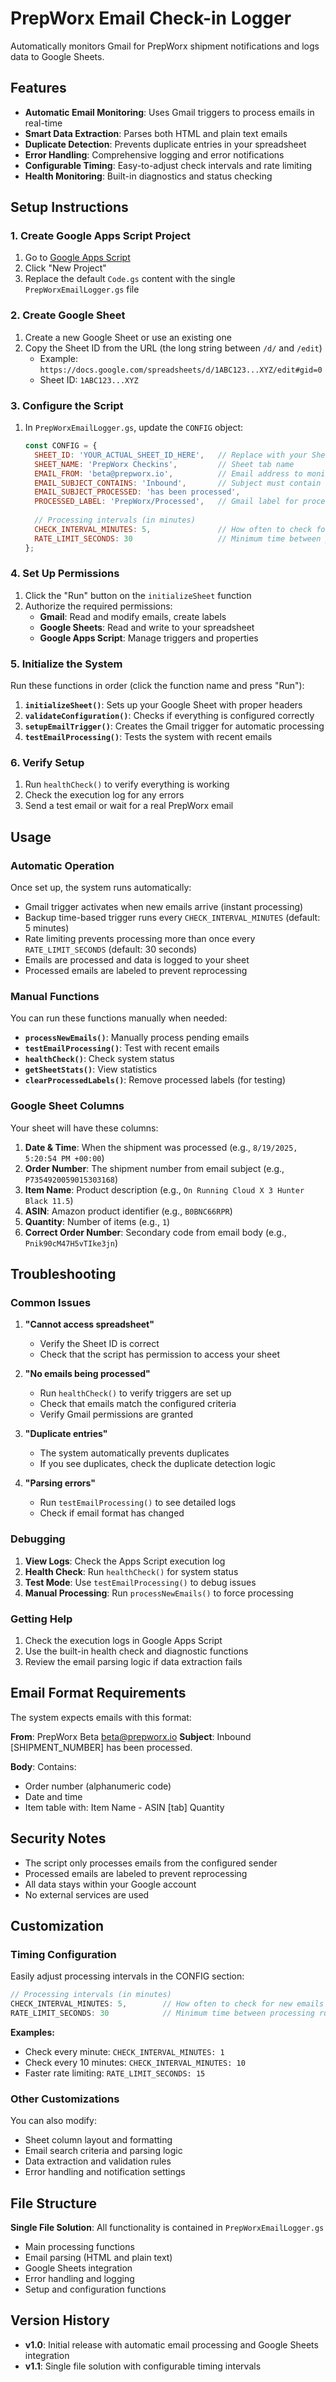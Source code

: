 # PrepWorx Email Check-in Logger

Automatically monitors Gmail for PrepWorx shipment notifications and logs data to Google Sheets.

## Features

- **Automatic Email Monitoring**: Uses Gmail triggers to process emails in real-time
- **Smart Data Extraction**: Parses both HTML and plain text emails
- **Duplicate Detection**: Prevents duplicate entries in your spreadsheet
- **Error Handling**: Comprehensive logging and error notifications
- **Configurable Timing**: Easy-to-adjust check intervals and rate limiting
- **Health Monitoring**: Built-in diagnostics and status checking

## Setup Instructions

### 1. Create Google Apps Script Project

1. Go to [Google Apps Script](https://script.google.com)
2. Click "New Project"
3. Replace the default `Code.gs` content with the single `PrepWorxEmailLogger.gs` file

### 2. Create Google Sheet

1. Create a new Google Sheet or use an existing one
2. Copy the Sheet ID from the URL (the long string between `/d/` and `/edit`)
   - Example: `https://docs.google.com/spreadsheets/d/1ABC123...XYZ/edit#gid=0`
   - Sheet ID: `1ABC123...XYZ`

### 3. Configure the Script

1. In `PrepWorxEmailLogger.gs`, update the `CONFIG` object:
   ```javascript
   const CONFIG = {
     SHEET_ID: 'YOUR_ACTUAL_SHEET_ID_HERE',   // Replace with your Sheet ID
     SHEET_NAME: 'PrepWorx Checkins',         // Sheet tab name
     EMAIL_FROM: 'beta@prepworx.io',          // Email address to monitor
     EMAIL_SUBJECT_CONTAINS: 'Inbound',       // Subject must contain this
     EMAIL_SUBJECT_PROCESSED: 'has been processed',
     PROCESSED_LABEL: 'PrepWorx/Processed',   // Gmail label for processed emails
     
     // Processing intervals (in minutes)
     CHECK_INTERVAL_MINUTES: 5,               // How often to check for new emails
     RATE_LIMIT_SECONDS: 30                   // Minimum time between processing runs
   };
   ```

### 4. Set Up Permissions

1. Click the "Run" button on the `initializeSheet` function
2. Authorize the required permissions:
   - **Gmail**: Read and modify emails, create labels
   - **Google Sheets**: Read and write to your spreadsheet
   - **Google Apps Script**: Manage triggers and properties

### 5. Initialize the System

Run these functions in order (click the function name and press "Run"):

1. **`initializeSheet()`**: Sets up your Google Sheet with proper headers
2. **`validateConfiguration()`**: Checks if everything is configured correctly
3. **`setupEmailTrigger()`**: Creates the Gmail trigger for automatic processing
4. **`testEmailProcessing()`**: Tests the system with recent emails

### 6. Verify Setup

1. Run `healthCheck()` to verify everything is working
2. Check the execution log for any errors
3. Send a test email or wait for a real PrepWorx email

## Usage

### Automatic Operation

Once set up, the system runs automatically:
- Gmail trigger activates when new emails arrive (instant processing)
- Backup time-based trigger runs every `CHECK_INTERVAL_MINUTES` (default: 5 minutes)
- Rate limiting prevents processing more than once every `RATE_LIMIT_SECONDS` (default: 30 seconds)
- Emails are processed and data is logged to your sheet
- Processed emails are labeled to prevent reprocessing

### Manual Functions

You can run these functions manually when needed:

- **`processNewEmails()`**: Manually process pending emails
- **`testEmailProcessing()`**: Test with recent emails
- **`healthCheck()`**: Check system status
- **`getSheetStats()`**: View statistics
- **`clearProcessedLabels()`**: Remove processed labels (for testing)

### Google Sheet Columns

Your sheet will have these columns:
1. **Date & Time**: When the shipment was processed (e.g., `8/19/2025, 5:20:54 PM +00:00`)
2. **Order Number**: The shipment number from email subject (e.g., `P7354920059015303168`)
3. **Item Name**: Product description (e.g., `On Running Cloud X 3 Hunter Black 11.5`)
4. **ASIN**: Amazon product identifier (e.g., `B0BNC66RPR`)
5. **Quantity**: Number of items (e.g., `1`)
6. **Correct Order Number**: Secondary code from email body (e.g., `Pnik90cM47H5vTIke3jn`)

## Troubleshooting

### Common Issues

1. **"Cannot access spreadsheet"**
   - Verify the Sheet ID is correct
   - Check that the script has permission to access your sheet

2. **"No emails being processed"**
   - Run `healthCheck()` to verify triggers are set up
   - Check that emails match the configured criteria
   - Verify Gmail permissions are granted

3. **"Duplicate entries"**
   - The system automatically prevents duplicates
   - If you see duplicates, check the duplicate detection logic

4. **"Parsing errors"**
   - Run `testEmailProcessing()` to see detailed logs
   - Check if email format has changed

### Debugging

1. **View Logs**: Check the Apps Script execution log
2. **Health Check**: Run `healthCheck()` for system status
3. **Test Mode**: Use `testEmailProcessing()` to debug issues
4. **Manual Processing**: Run `processNewEmails()` to force processing

### Getting Help

1. Check the execution logs in Google Apps Script
2. Use the built-in health check and diagnostic functions
3. Review the email parsing logic if data extraction fails

## Email Format Requirements

The system expects emails with this format:

**From**: PrepWorx Beta <beta@prepworx.io>
**Subject**: Inbound [SHIPMENT_NUMBER] has been processed.

**Body**: Contains:
- Order number (alphanumeric code)
- Date and time
- Item table with: Item Name - ASIN [tab] Quantity

## Security Notes

- The script only processes emails from the configured sender
- Processed emails are labeled to prevent reprocessing
- All data stays within your Google account
- No external services are used

## Customization

### Timing Configuration

Easily adjust processing intervals in the CONFIG section:

```javascript
// Processing intervals (in minutes)
CHECK_INTERVAL_MINUTES: 5,        // How often to check for new emails
RATE_LIMIT_SECONDS: 30            // Minimum time between processing runs
```

**Examples:**
- Check every minute: `CHECK_INTERVAL_MINUTES: 1`
- Check every 10 minutes: `CHECK_INTERVAL_MINUTES: 10`
- Faster rate limiting: `RATE_LIMIT_SECONDS: 15`

### Other Customizations

You can also modify:
- Sheet column layout and formatting
- Email search criteria and parsing logic
- Data extraction and validation rules
- Error handling and notification settings

## File Structure

**Single File Solution**: All functionality is contained in `PrepWorxEmailLogger.gs`
- Main processing functions
- Email parsing (HTML and plain text)
- Google Sheets integration
- Error handling and logging
- Setup and configuration functions

## Version History

- **v1.0**: Initial release with automatic email processing and Google Sheets integration
- **v1.1**: Single file solution with configurable timing intervals
